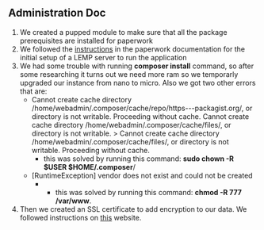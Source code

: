 
Administration Doc
------------------
 1. We created a pupped module to make sure that all the package prerequisites are installed for paperwork
 2. We followed the [instructions](https://github.com/twostairs/paperwork/wiki/Installing-Paperwork-on-Ubuntu-16.04-lts) in the paperwork documentation for the initial setup of a LEMP server to run the application
 3. We had some trouble with running **composer install** command, so after some researching it turns out we need more ram so we temporarly upgraded our instance from nano to micro. Also we got two other errors that are:
    * Cannot create cache directory /home/webadmin/.composer/cache/repo/https---packagist.org/, or directory is not writable. Proceeding without cache. Cannot create cache directory /home/webadmin/.composer/cache/files/, or directory is not writable. > Cannot create cache directory /home/webadmin/.composer/cache/files/, or directory is not writable. Proceeding without cache.
       * this was solved by running this command: **sudo chown -R $USER $HOME/.composer**/
    * [RuntimeException] vendor does not exist and could not be created
       * * this was solved by running this command: **chmod -R 777 /var/www**.
 3. Then we created an SSL certificate to add encryption to our data.  We followed instructions on [this](https://www.digitalocean.com/community/tutorials/how-to-create-an-ssl-certificate-on-nginx-for-ubuntu-14-04) website.

